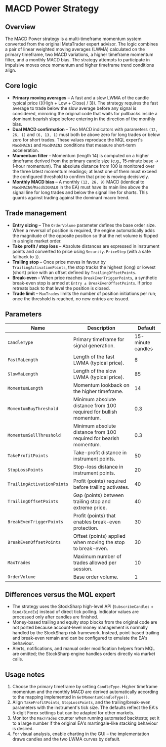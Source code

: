 # MACD Power Strategy

## Overview
The MACD Power strategy is a multi-timeframe momentum system converted from the original MetaTrader expert advisor. The logic combines a pair of linear weighted moving averages (LWMA) calculated on the primary timeframe, two MACD variations, a higher timeframe momentum filter, and a monthly MACD bias. The strategy attempts to participate in impulsive moves once momentum and higher timeframe trend conditions align.

## Core logic
- **Primary moving averages** – A fast and a slow LWMA of the candle typical price (\((High + Low + Close) / 3\)). The strategy requires the fast average to trade below the slow average before any signal is considered, mirroring the original code that waits for pullbacks inside a dominant bearish slope before entering in the direction of the monthly bias.
- **Dual MACD confirmation** – Two MACD indicators with parameters `(12, 26, 1)` and `(6, 13, 1)` must both be above zero for long trades or below zero for short trades. These values reproduce the MQL expert's `MacdMAIN1` and `MacdMAIN2` conditions that measure short-term acceleration.
- **Momentum filter** – Momentum (length 14) is computed on a higher timeframe derived from the primary candle size (e.g., 15‑minute base -> 1‑hour momentum). The absolute distance from 100 is monitored over the three latest momentum readings; at least one of them must exceed the configured threshold to confirm that price is moving decisively.
- **Monthly MACD bias** – A monthly `(12, 26, 9)` MACD (identical to `MacdMAIN0`/`MacdSIGNAL0` in the EA) must have its main line above the signal line for long trades and below the signal line for shorts. This guards against trading against the dominant macro trend.

## Trade management
- **Entry sizing** – The `OrderVolume` parameter defines the base order size. When a reversal of position is required, the engine automatically adds the magnitude of the opposite position so that the net volume is flipped in a single market order.
- **Take profit / stop loss** – Absolute distances are expressed in instrument points and converted to price using `Security.PriceStep` (with a safe fallback to `1`).
- **Trailing stop** – Once price moves in favour by `TrailingActivationPoints`, the stop tracks the highest (long) or lowest (short) price with an offset defined by `TrailingOffsetPoints`.
- **Break-even** – When price reaches `BreakEvenTriggerPoints`, a synthetic break-even stop is armed at `Entry ± BreakEvenOffsetPoints`. If price retreats back to that level the position is closed.
- **Trade limit** – `MaxTrades` limits the number of position initiations per run; once the threshold is reached, no new entries are issued.

## Parameters
| Name | Description | Default |
| --- | --- | --- |
| `CandleType` | Primary timeframe for signal generation. | 15-minute candles |
| `FastMaLength` | Length of the fast LWMA (typical price). | 6 |
| `SlowMaLength` | Length of the slow LWMA (typical price). | 85 |
| `MomentumLength` | Momentum lookback on the higher timeframe. | 14 |
| `MomentumBuyThreshold` | Minimum absolute distance from 100 required for bullish momentum. | 0.3 |
| `MomentumSellThreshold` | Minimum absolute distance from 100 required for bearish momentum. | 0.3 |
| `TakeProfitPoints` | Take-profit distance in instrument points. | 50 |
| `StopLossPoints` | Stop-loss distance in instrument points. | 20 |
| `TrailingActivationPoints` | Profit (points) required before trailing activates. | 40 |
| `TrailingOffsetPoints` | Gap (points) between trailing stop and extreme price. | 40 |
| `BreakEvenTriggerPoints` | Profit (points) that enables break-even protection. | 30 |
| `BreakEvenOffsetPoints` | Offset (points) applied when moving the stop to break-even. | 30 |
| `MaxTrades` | Maximum number of trades allowed per session. | 10 |
| `OrderVolume` | Base order volume. | 1 |

## Differences versus the MQL expert
- The strategy uses the StockSharp high-level API (`SubscribeCandles` + `Bind/BindEx`) instead of direct tick polling. Indicator values are processed only after candles are finished.
- Money-based trailing and equity stop blocks from the original code are not ported because account-level money management is normally handled by the StockSharp risk framework. Instead, point-based trailing and break-even remain and can be configured to emulate the EA's behaviour.
- Alerts, notifications, and manual order modification helpers from MQL are omitted; the StockSharp engine handles orders directly via market calls.

## Usage notes
1. Choose the primary timeframe by setting `CandleType`. Higher timeframe momentum and the monthly MACD are derived automatically according to the mapping implemented in `GetMomentumCandleType()`.
2. Align `TakeProfitPoints`, `StopLossPoints`, and the trailing/break-even parameters with the instrument's tick size. The defaults reflect the EA's 5-digit Forex settings but can be adapted for other markets.
3. Monitor the `MaxTrades` counter when running automated backtests; set it to a large number if the original EA's martingale-like stacking behaviour is desired.
4. For visual analysis, enable charting in the GUI – the implementation draws candles and the two LWMA curves by default.

